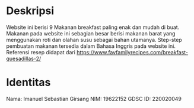# Deskripsi
Website ini berisi 9 Makanan breakfast paling enak dan mudah di buat. Makanan pada website ini sebagian besar berisi makanan barat yang menggunakan roti dan olahan susu sebagai bahan utamanya. Step-step pembuatan makanan tersedia dalam Bahasa Inggris pada website ini. Referensi resep didapat dari https://www.favfamilyrecipes.com/breakfast-quesadillas-2/
# Identitas
Nama: Imanuel Sebastian Girsang 
NIM: 19622152 
GDSC ID: 220020049
